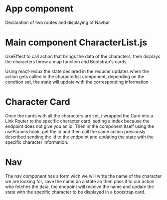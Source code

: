# App component
Declaration of two routes and displaying of Navbar

# Main component CharacterList.js

UseEffect to call action that brings the data of the characters, then displays the characters throw a map function and Bootstrap's cards. 

Using react-redux the state declared in the reducer updates when the action gets called in the characterlist component, depending on the condtion set, the state will update with the corresponding information


# Character Card
Once the cards with all the characters are set, i wrapped the Card into a Link Router to the specific character card, setting a index because the endpoint does not give you an id. Then in the component itself using the useParams hook, get the id and then call the same action previously described sending the id to the endpoint and updating the state with the specific character information.

# Nav
The nav component has a form wich we will write the name of the character we are looking for, save the name on a state an then pass it to our action who fetches the data, the endpoint will receive the name and update the state with the specific character to be displayed in a bootstrap card. 





